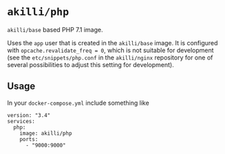 # `akilli/php`

`akilli/base` based PHP 7.1 image.

Uses the `app` user that is created in the `akilli/base` image. It is configured with `opcache.revalidate_freq = 0`, which is not suitable for development (see the `etc/snippets/php.conf` in the `akilli/nginx` repository for one of several possibilities to adjust this setting for development).

## Usage

In your `docker-compose.yml` include something like

    version: "3.4"
    services:
      php:
        image: akilli/php
        ports:
          - "9000:9000"
